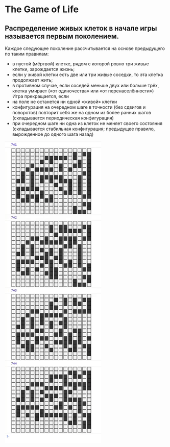 # The Game of Life
## Распределение живых клеток в начале игры называется первым поколением.
Каждое следующее поколение рассчитывается на основе предыдущего по таким правилам:
- в пустой (мёртвой) клетке, рядом с которой ровно три живые клетки, зарождается жизнь;
- если у живой клетки есть две или три живые соседки, то эта клетка продолжает жить;
- в противном случае, если соседей меньше двух или больше трёх, клетка умирает
  («от одиночества» или «от перенаселённости»)
Игра прекращается, если
- на поле не останется ни одной «живой» клетки
- конфигурация на очередном шаге в точности (без сдвигов и поворотов) повторит себя же на
  одном из более ранних шагов (складывается периодическая конфигурация)
- при очередном шаге ни одна из клеток не меняет своего состояния
  (складывается стабильная конфигурация; предыдущее правило, вырожденное до одного шага назад)

![animated works](./life.gif)

